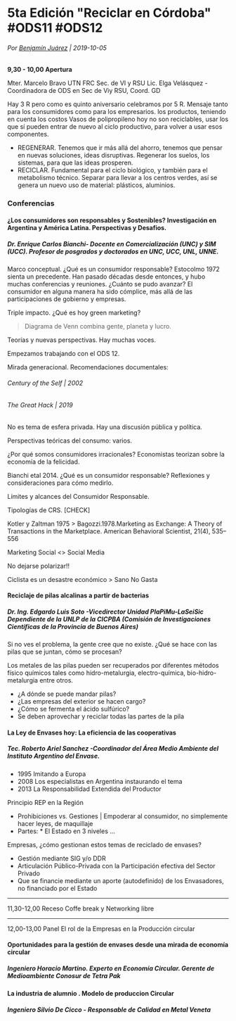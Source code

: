 # 5ta Edición "Reciclar en Córdoba" #ODS11 #ODS12

###### Por [Benjamín Juárez](benjaminjuarezarlt@greendrinkscba.org) | 2019-10-05

**9,30 - 10,00 Apertura**

Mter. Marcelo Bravo UTN FRC Sec. de VI y RSU Lic. Elga Velásquez
-Coordinadora de ODS en Sec de Viy RSU, Coord. GD

Hay 3 R pero como es quinto aniversario celebramos por 5 R.
Mensaje tanto para los consumidores como para los empresarios.
los productos, teniendo en cuenta los costos
Vasos de polipropileno hoy no son reciclables, usar los que sí pueden entrar de nuevo al ciclo
productivo, para volver a usar esos componentes.
+ REGENERAR. Tenemos que ir más allá del ahorro, tenemos que pensar en nuevas soluciones, ideas
  disruptivas. Regenerar los suelos, los sistemas, para que las ideas prosperen.
+ RECICLAR. Fundamental para el ciclo biológico, y también para el metabolismo técnico. Separar
  para llevar a los centros verdes, así se genera un nuevo uso de material: plásticos, aluminios.

### Conferencias

#### ¿Los consumidores son responsables y Sostenibles? Investigación en Argentina y América Latina.  Perspectivas y Desafios.

##### Dr. Enrique Carlos Bianchi- Docente en Comercialización (UNC) y SIM (UCC). Profesor de posgrados y doctorados en UNC, UCC, UNL, UNNE.

Marco conceptual. ¿Qué es un consumidor responsable? Estocolmo 1972 sienta un precedente. Han
pasado décadas desde entonces, y hubo muchas conferencias y reuniones. ¿Cuánto se pudo
avanzar? El consumidor en alguna manera ha sido cómplice, más allá de las participaciones de
gobierno y empresas.

Triple impacto. ¿Qué es hoy green marketing?

> Diagrama de Venn combina gente, planeta y lucro.

Teorías y nuevas perspectivas. Hay muchas voces.

Empezamos trabajando con el ODS 12.

Mirada generacional. Recomendaciones documentales:

###### Century of the Self | 2002
###### The Great Hack | 2019

No es tema de esfera privada. Hay una discusión pública y política.

Perspectivas teóricas del consumo: varios.

¿Por qué somos consumidores irracionales?
Economistas teorizan sobre la economía de la felicidad.

Bianchi etal 2014. ¿Qué es un consumidor responsable? Reflexiones y consideraciones para cómo medirlo.

Límites y alcances del Consumidor Responsable.

Tipologías de CRS. [CHECK]

Kotler y Zaltman 1975 > Bagozzi.1978.Marketing as Exchange: A Theory of Transactions in the
Marketplace. American Behavioral Scientist, 21(4), 535–556

Marketing Social <> Social Media

No dejarse polarizar!!

Ciclista es un desastre económico > Sano No Gasta


#### Reciclaje de pilas alcalinas a partir de bacterias

##### Dr. Ing. Edgardo Luis Soto -Vicedirector  Unidad PlaPiMu-LaSeiSic Dependiente de la UNLP de la CICPBA (Comisión de Investigaciones Científicas de la Provincia de Buenos Aires)

Si no ves el problema, la gente cree que no existe.
¿Qué se hace con las pilas que se juntan, cómo se procesan?

Los metales de las pilas pueden ser recuperados por diferentes métodos físico químicos tales
como hidro-metalurgia, electro-química, bio-hidro-metalurgia entre otros.

+ ¿A dónde se puede mandar pilas?
+ ¿Las empresas del exterior se hacen cargo?
+ ¿Cómo se fermenta el ácido sulfúrico?
+ Se deben aprovechar y reciclar todas las partes de la pila

#### La Ley de Envases hoy: La eficiencia de las cooperativas

##### Tec. Roberto Ariel Sanchez -Coordinador del Área Medio Ambiente del Instituto Argentino del Envase.

+ 1995 Imitando a Europa
+ 2008 Los especialistas en Argentina instaurando el tema
+ 2013 La Responsabilidad Extendida del Productor

Principio REP en la Región
+ Prohibiciones vs. Gestiones | Empoderar al consumidor, no simplemente hacer leyes, de maquillaje
+ Partes: * El Estado en 3 niveles ...


Empresas, ¿cómo gestionan estos temas de reciclado de envases?
+ Gestión mediante SIG y/o DDR
+ Articulación Público-Privada con la Participación efectiva del Sector Privado
+ Que se financie mediante un aporte (autodefinido) de los Envasadores, no financiado por el Estado



******

11,30-12,00 Receso Coffe break y Networking libre

******

12,00-13,00 Panel El rol de la Empresas en la Producción circular

#### Oportunidades para la gestión de envases desde una mirada de economía circular
##### Ingeniero Horacio Martino. Experto en Economía Circular. Gerente de Medioambiente Conosur de Tetra Pak

#### La industria de alumnio . Modelo de produccion Circular
##### Ingeniero  Silvio De Cicco - Responsable de Calidad en Metal Veneta

